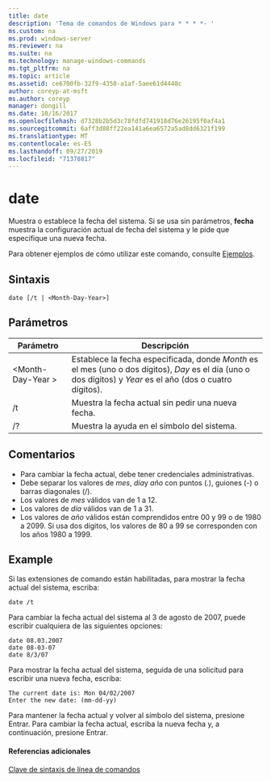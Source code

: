 ```yaml
---
title: date
description: 'Tema de comandos de Windows para * * * *- '
ms.custom: na
ms.prod: windows-server
ms.reviewer: na
ms.suite: na
ms.technology: manage-windows-commands
ms.tgt_pltfrm: na
ms.topic: article
ms.assetid: ce6700fb-32f9-4350-a1af-5aee61d4448c
author: coreyp-at-msft
ms.author: coreyp
manager: dongill
ms.date: 10/16/2017
ms.openlocfilehash: d7328b2b5d3c78fdfd741918d76e26195f0af4a1
ms.sourcegitcommit: 6aff3d88ff22ea141a6ea6572a5ad8dd6321f199
ms.translationtype: MT
ms.contentlocale: es-ES
ms.lasthandoff: 09/27/2019
ms.locfileid: "71378817"
---
```

# <a name="date"></a>date



Muestra o establece la fecha del sistema. Si se usa sin parámetros, **fecha** muestra la configuración actual de fecha del sistema y le pide que especifique una nueva fecha.

Para obtener ejemplos de cómo utilizar este comando, consulte [Ejemplos](#BKMK_examples).

## <a name="syntax"></a>Sintaxis

```
date [/t | <Month-Day-Year>]
```

## <a name="parameters"></a>Parámetros

|Parámetro|Descripción|
|---------|-----------|
|\<Month-Day-Year >|Establece la fecha especificada, donde *Month* es el mes (uno o dos dígitos), *Day* es el día (uno o dos dígitos) y *Year* es el año (dos o cuatro dígitos).|
|/t|Muestra la fecha actual sin pedir una nueva fecha.|
|/?|Muestra la ayuda en el símbolo del sistema.|

## <a name="remarks"></a>Comentarios

-   Para cambiar la fecha actual, debe tener credenciales administrativas.
-   Debe separar los valores de *mes*, *día*y *año* con puntos (.), guiones (-) o barras diagonales (/).
-   Los valores de *mes* válidos van de 1 a 12.
-   Los valores de *día* válidos van de 1 a 31.
-   Los valores de *año* válidos están comprendidos entre 00 y 99 o de 1980 a 2099. Si usa dos dígitos, los valores de 80 a 99 se corresponden con los años 1980 a 1999.

## <a name="BKMK_examples"></a>Example

Si las extensiones de comando están habilitadas, para mostrar la fecha actual del sistema, escriba:
```
date /t
```
Para cambiar la fecha actual del sistema al 3 de agosto de 2007, puede escribir cualquiera de las siguientes opciones:
```
date 08.03.2007
date 08-03-07
date 8/3/07
```
Para mostrar la fecha actual del sistema, seguida de una solicitud para escribir una nueva fecha, escriba:
```
The current date is: Mon 04/02/2007
Enter the new date: (mm-dd-yy)
```
Para mantener la fecha actual y volver al símbolo del sistema, presione Entrar. Para cambiar la fecha actual, escriba la nueva fecha y, a continuación, presione Entrar.

#### <a name="additional-references"></a>Referencias adicionales

[Clave de sintaxis de línea de comandos](command-line-syntax-key.md)